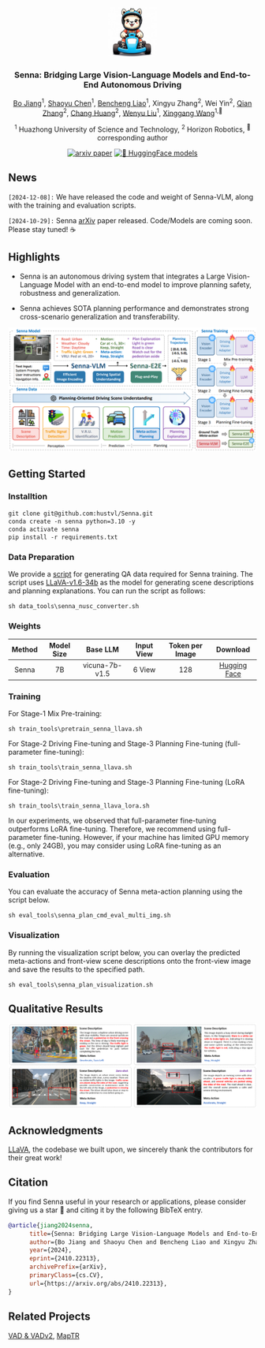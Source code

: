 <div align ="center">

<img src="./assets/logo.png" width="20%">
<h3> Senna: Bridging Large Vision-Language Models and End-to-End Autonomous Driving </h3>

[Bo Jiang](https://scholar.google.com/citations?user=UlDxGP0AAAAJ&hl=zh-CN)<sup>1</sup>, [Shaoyu Chen](https://scholar.google.com/citations?user=PIeNN2gAAAAJ&hl=en&oi=sra)<sup>1</sup>, [Bencheng Liao](https://scholar.google.com/citations?user=rUBdh_sAAAAJ&hl=zh-CN)<sup>1</sup>, Xingyu Zhang<sup>2</sup>, Wei Yin<sup>2</sup>, [Qian Zhang](https://scholar.google.com/citations?user=pCY-bikAAAAJ&hl=zh-CN)<sup>2</sup>, [Chang Huang](https://scholar.google.com/citations?user=IyyEKyIAAAAJ&hl=zh-CN)<sup>2</sup>, [Wenyu Liu](http://eic.hust.edu.cn/professor/liuwenyu/)<sup>1</sup>, [Xinggang Wang](https://xwcv.github.io/)<sup>1,📧</sup>

<sup>1</sup> Huazhong University of Science and Technology,
<sup>2</sup> Horizon Robotics,
<sup>📧</sup> corresponding author


[![arxiv paper](https://img.shields.io/badge/arXiv-Paper-red)](https://arxiv.org/abs/2410.22313)
[![🤗 HuggingFace models](https://img.shields.io/badge/HuggingFace🤗-Models-orange)](https://huggingface.co/rb93dett/Senna)
</div>



## News

`[2024-12-08]:` We have released the code and weight of Senna-VLM, along with the training and evaluation scripts.

`[2024-10-29]:` Senna [arXiv](https://arxiv.org/abs/2410.22313) paper released. Code/Models are coming soon. Please stay tuned! ☕️


## Highlights

* Senna is an autonomous driving system that integrates a Large Vision-Language Model with an end-to-end model to improve planning safety, robustness and generalization.

* Senna achieves SOTA planning performance and demonstrates strong cross-scenario generalization and transferability.

<div align="center">
<img src="./assets/teaser.png">
</div>

## Getting Started
### Installtion
```shell
git clone git@github.com:hustvl/Senna.git
conda create -n senna python=3.10 -y
conda activate senna
pip install -r requirements.txt
```

### Data Preparation
We provide a [script](data_tools\senna_nusc_data_converter.py) for generating QA data required for Senna training. The script uses [LLaVA-v1.6-34b](https://huggingface.co/liuhaotian/llava-v1.6-34b) as the model for generating scene descriptions and planning explanations. You can run the script as follows:
```shell
sh data_tools\senna_nusc_converter.sh
```

### Weights

| Method | Model Size | Base LLM | Input View | Token per Image | Download |
| :---: | :---: | :---: | :---: |  :---: | :---: |
| Senna | 7B | vicuna-7b-v1.5 | 6 View | 128 | [Hugging Face](https://huggingface.co/rb93dett/Senna) |


### Training
For Stage-1 Mix Pre-training:
```shell
sh train_tools\pretrain_senna_llava.sh
```
For Stage-2 Driving Fine-tuning and Stage-3 Planning Fine-tuning (full-parameter fine-tuning):
```shell
sh train_tools\train_senna_llava.sh
```
For Stage-2 Driving Fine-tuning and Stage-3 Planning Fine-tuning (LoRA fine-tuning):
```shell
sh train_tools\train_senna_llava_lora.sh
```
In our experiments, we observed that full-parameter fine-tuning outperforms LoRA fine-tuning. Therefore, we recommend using full-parameter fine-tuning. However, if your machine has limited GPU memory (e.g., only 24GB), you may consider using LoRA fine-tuning as an alternative.

### Evaluation
You can evaluate the accuracy of Senna meta-action planning using the script below.
```shell
sh eval_tools\senna_plan_cmd_eval_multi_img.sh
```

### Visualization
By running the visualization script below, you can overlay the predicted meta-actions and front-view scene descriptions onto the front-view image and save the results to the specified path.
```shell
sh eval_tools\senna_plan_visualization.sh
```


## Qualitative Results



<div align="center">
<img src="./assets/vis.png">
</div>


## Acknowledgments

[LLaVA](https://github.com/haotian-liu/LLaVA), the codebase we built upon, we sincerely thank the contributors for their great work!

## Citation
If you find Senna useful in your research or applications, please consider giving us a star &#127775; and citing it by the following BibTeX entry.


```bibtex
@article{jiang2024senna,
      title={Senna: Bridging Large Vision-Language Models and End-to-End Autonomous Driving}, 
      author={Bo Jiang and Shaoyu Chen and Bencheng Liao and Xingyu Zhang and Wei Yin and Qian Zhang and Chang Huang and Wenyu Liu and Xinggang Wang},
      year={2024},
      eprint={2410.22313},
      archivePrefix={arXiv},
      primaryClass={cs.CV},
      url={https://arxiv.org/abs/2410.22313}, 
}
```

## Related Projects
[VAD & VADv2](https://github.com/hustvl/VAD), [MapTR](https://github.com/hustvl/MapTR)
